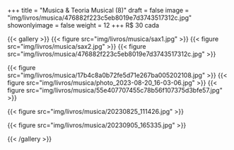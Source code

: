 +++
title = "Musica & Teoria Musical (8)"
draft = false
image = "img/livros/musica/476882f223c5eb8019e7d3743517312c.jpg"
showonlyimage = false
weight = 12
+++
<span class="price">R$ 30</span> cada
<!--more-->

{{< gallery >}}
{{< figure src="img/livros/musica/sax1.jpg" >}}
{{< figure src="img/livros/musica/sax2.jpg" >}}
{{< figure src="img/livros/musica/476882f223c5eb8019e7d3743517312c.jpg" >}}

{{< figure src="img/livros/musica/17b4c8a0b72fe5d71e267ba005202108.jpg" >}}
{{< figure src="img/livros/musica/photo_2023-08-20_16-03-06.jpg" >}}
{{< figure src="img/livros/musica/55e407707455c78b56f107375d3bfe57.jpg" >}}


{{< figure src="img/livros/musica/20230825_111426.jpg" >}}

{{< figure src="img/livros/musica/20230905_165335.jpg" >}}

{{< /gallery >}}